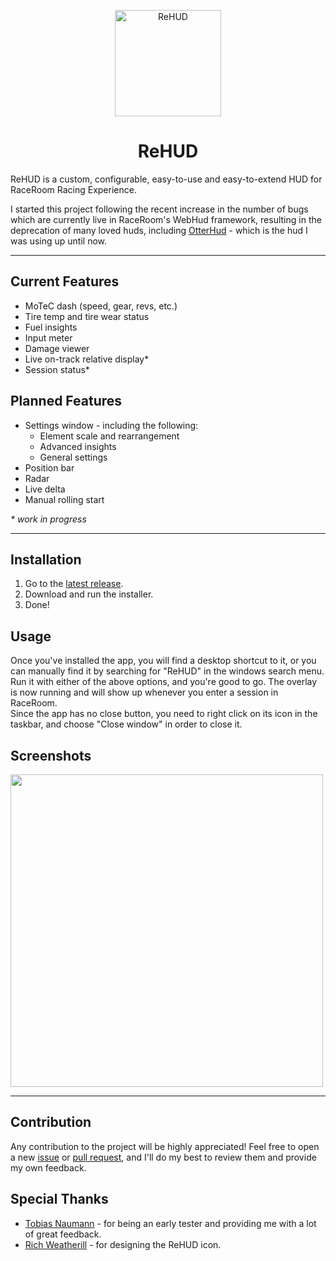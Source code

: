 <p align="center"><img src="https://raw.githubusercontent.com/Yuvix25/ReHUD/main/wwwroot/ReHUD.png" alt="ReHUD" height="170"></p>
<h1 align="center" style="font-weight: bold">ReHUD</h1>


ReHUD is a custom, configurable, easy-to-use and easy-to-extend HUD for RaceRoom Racing Experience.

I started this project following the recent increase in the number of bugs which are currently live in RaceRoom's WebHud framework, resulting in the deprecation of many loved huds, including [OtterHud](https://forum.kw-studios.com/index.php?threads/otterhud-a-custom-webhud-with-additional-features.13152/) - which is the hud I was using up until now.

---

## Current Features
 - MoTeC dash (speed, gear, revs, etc.)
 - Tire temp and tire wear status
 - Fuel insights
 - Input meter
 - Damage viewer
 - Live on-track relative display*
 - Session status*

## Planned Features
 - Settings window - including the following:
    - Element scale and rearrangement
    - Advanced insights
    - General settings
 - Position bar
 - Radar
 - Live delta
 - Manual rolling start

_\* work in progress_

---

## Installation
1. Go to the [latest release](https://github.com/Yuvix25/ReHUD/releases/latest).
2. Download and run the installer.
3. Done!

## Usage
Once you've installed the app, you will find a desktop shortcut to it, or you can manually find it by searching for "ReHUD" in the windows search menu. Run it with either of the above options, and you're good to go. The overlay is now running and will show up whenever you enter a session in RaceRoom.  
Since the app has no close button, you need to right click on its icon in the taskbar, and choose "Close window" in order to close it.

## Screenshots
<img src="https://user-images.githubusercontent.com/58216719/232799762-dbd964cc-e461-4545-9b21-749b71d136d4.png" height="500">

---

## Contribution
Any contribution to the project will be highly appreciated! Feel free to open a new [issue](https://github.com/Yuvix25/ReHUD/issues/new/choose) or [pull request](https://github.com/Yuvix25/ReHUD/compare), and I'll do my best to review them and provide my own feedback.

## Special Thanks
 - [Tobias Naumann](https://twitch.tv/DasBreitschwert) - for being an early tester and providing me with a lot of great feedback.
 - [Rich Weatherill](https://www.youtube.com/@trippsix_motorsport) - for designing the ReHUD icon.
